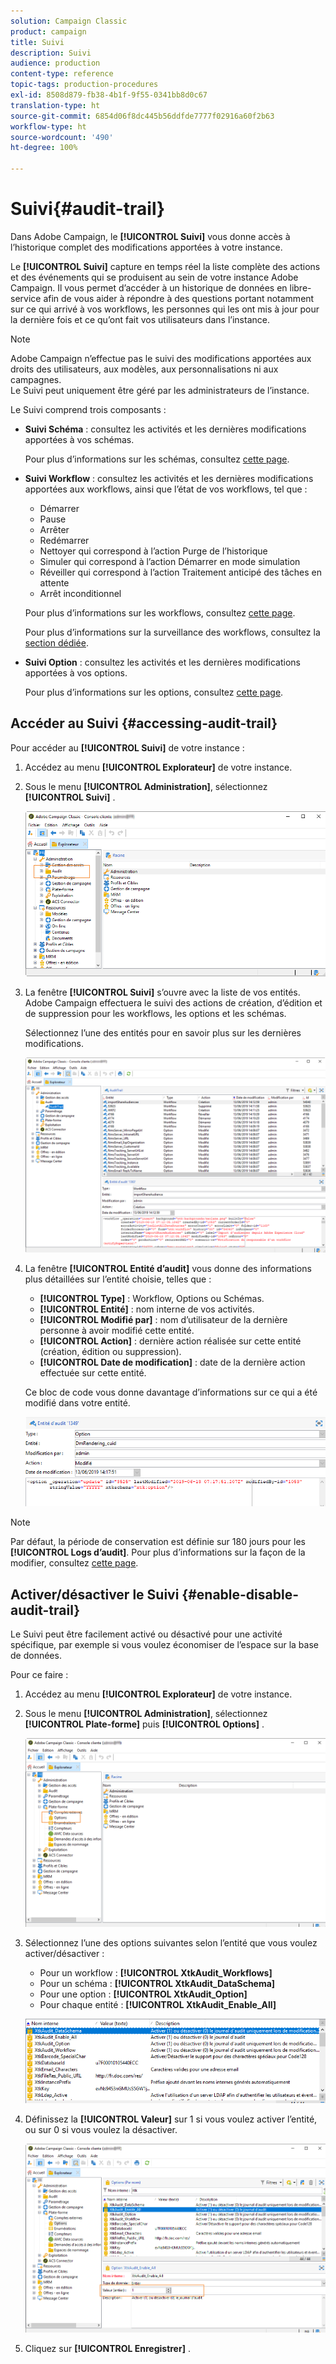 ```yaml
---
solution: Campaign Classic
product: campaign
title: Suivi
description: Suivi
audience: production
content-type: reference
topic-tags: production-procedures
exl-id: 8508d879-fb38-4b1f-9f55-0341bb8d0c67
translation-type: ht
source-git-commit: 6854d06f8dc445b56ddfde7777f02916a60f2b63
workflow-type: ht
source-wordcount: '490'
ht-degree: 100%

---
```


# Suivi{#audit-trail}

Dans Adobe Campaign, le **[!UICONTROL Suivi]** vous donne accès à l’historique complet des modifications apportées à votre instance.

Le **[!UICONTROL Suivi]** capture en temps réel la liste complète des actions et des événements qui se produisent au sein de votre instance Adobe Campaign. Il vous permet d’accéder à un historique de données en libre-service afin de vous aider à répondre à des questions portant notamment sur ce qui arrivé à vos workflows, les personnes qui les ont mis à jour pour la dernière fois et ce qu’ont fait vos utilisateurs dans l’instance.

>[!NOTE]
>
>Adobe Campaign n’effectue pas le suivi des modifications apportées aux droits des utilisateurs, aux modèles, aux personnalisations ni aux campagnes.\
>Le Suivi peut uniquement être géré par les administrateurs de l’instance.

Le Suivi comprend trois composants :

* **Suivi Schéma** : consultez les activités et les dernières modifications apportées à vos schémas.

   Pour plus d’informations sur les schémas, consultez [cette page](../../configuration/using/data-schemas.md).

* **Suivi Workflow** : consultez les activités et les dernières modifications apportées aux workflows, ainsi que l’état de vos workflows, tel que :

   * Démarrer
   * Pause
   * Arrêter
   * Redémarrer
   * Nettoyer qui correspond à l’action Purge de l’historique
   * Simuler qui correspond à l’action Démarrer en mode simulation
   * Réveiller qui correspond à l’action Traitement anticipé des tâches en attente
   * Arrêt inconditionnel

   Pour plus d’informations sur les workflows, consultez [cette page](../../workflow/using/about-workflows.md).

   Pour plus d’informations sur la surveillance des workflows, consultez la [section dédiée](../../workflow/using/monitoring-workflow-execution.md).

* **Suivi Option** : consultez les activités et les dernières modifications apportées à vos options.

   Pour plus d’informations sur les options, consultez [cette page](../../installation/using/configuring-campaign-options.md).

## Accéder au Suivi {#accessing-audit-trail}

Pour accéder au **[!UICONTROL Suivi]** de votre instance :

1. Accédez au menu **[!UICONTROL Explorateur]** de votre instance.
1. Sous le menu **[!UICONTROL Administration]**, sélectionnez **[!UICONTROL Suivi]** .

   ![](assets/audit_trail_1.png)

1. La fenêtre **[!UICONTROL Suivi]** s’ouvre avec la liste de vos entités. Adobe Campaign effectuera le suivi des actions de création, d’édition et de suppression pour les workflows, les options et les schémas.

   Sélectionnez l’une des entités pour en savoir plus sur les dernières modifications.

   ![](assets/audit_trail_2.png)

1. La fenêtre **[!UICONTROL Entité d’audit]** vous donne des informations plus détaillées sur l’entité choisie, telles que :

   * **[!UICONTROL Type]** : Workflow, Options ou Schémas.
   * **[!UICONTROL Entité]** : nom interne de vos activités.
   * **[!UICONTROL Modifié par]** : nom d’utilisateur de la dernière personne à avoir modifié cette entité.
   * **[!UICONTROL Action]** : dernière action réalisée sur cette entité (création, édition ou suppression).
   * **[!UICONTROL Date de modification]** : date de la dernière action effectuée sur cette entité.

   Ce bloc de code vous donne davantage d’informations sur ce qui a été modifié dans votre entité.

   ![](assets/audit_trail_3.png)

>[!NOTE]
>
>Par défaut, la période de conservation est définie sur 180 jours pour les **[!UICONTROL Logs d’audit]**. Pour plus d’informations sur la façon de la modifier, consultez [cette page](../../production/using/database-cleanup-workflow.md#deployment-wizard).

## Activer/désactiver le Suivi {#enable-disable-audit-trail}

Le Suivi peut être facilement activé ou désactivé pour une activité spécifique, par exemple si vous voulez économiser de l’espace sur la base de données.

Pour ce faire :

1. Accédez au menu **[!UICONTROL Explorateur]** de votre instance.
1. Sous le menu **[!UICONTROL Administration]**, sélectionnez **[!UICONTROL Plate-forme]** puis **[!UICONTROL Options]** .

   ![](assets/audit_trail_4.png)

1. Sélectionnez l’une des options suivantes selon l’entité que vous voulez activer/désactiver :

   * Pour un workflow : **[!UICONTROL XtkAudit_Workflows]**
   * Pour un schéma : **[!UICONTROL XtkAudit_DataSchema]**
   * Pour une option : **[!UICONTROL XtkAudit_Option]**
   * Pour chaque entité : **[!UICONTROL XtkAudit_Enable_All]**

   ![](assets/audit_trail_5.png)

1. Définissez la **[!UICONTROL Valeur]** sur 1 si vous voulez activer l’entité, ou sur 0 si vous voulez la désactiver.

   ![](assets/audit_trail_6.png)

1. Cliquez sur **[!UICONTROL Enregistrer]** .
